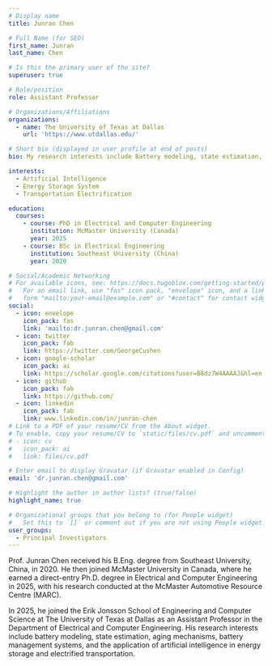 ```yaml
---
# Display name
title: Junran Chen

# Full Name (for SEO)
first_name: Junran
last_name: Chen

# Is this the primary user of the site?
superuser: true

# Role/position
role: Assistant Professor

# Organizations/Affiliations
organizations:
  - name: The University of Texas at Dallas
    url: 'https://www.utdallas.edu/'

# Short bio (displayed in user profile at end of posts)
bio: My research interests include Battery modeling, state estimation, aging, management, and applications of artificial intelligence in energy storage system.

interests:
  - Artificial Intelligence
  - Energy Storage System
  - Transportation Electrification

education:
  courses:
    - course: PhD in Electrical and Computer Engineering
      institution: McMaster University (Canada)
      year: 2025
    - course: BSc in Electrical Engineering
      institution: Southeast University (China)
      year: 2020

# Social/Academic Networking
# For available icons, see: https://docs.hugoblox.com/getting-started/page-builder/#icons
#   For an email link, use "fas" icon pack, "envelope" icon, and a link in the
#   form "mailto:your-email@example.com" or "#contact" for contact widget.
social:
  - icon: envelope
    icon_pack: fas
    link: 'mailto:dr.junran.chen@gmail.com'
  - icon: twitter
    icon_pack: fab
    link: https://twitter.com/GeorgeCushen
  - icon: google-scholar
    icon_pack: ai
    link: https://scholar.google.com/citations?user=B8dz7W4AAAAJ&hl=en
  - icon: github
    icon_pack: fab
    link: https://github.com/
  - icon: linkedin
    icon_pack: fab
    link: www.linkedin.com/in/junran-chen
# Link to a PDF of your resume/CV from the About widget.
# To enable, copy your resume/CV to `static/files/cv.pdf` and uncomment the lines below.
# - icon: cv
#   icon_pack: ai
#   link: files/cv.pdf

# Enter email to display Gravatar (if Gravatar enabled in Config)
email: 'dr.junran.chen@gmail.com'

# Highlight the author in author lists? (true/false)
highlight_name: true

# Organizational groups that you belong to (for People widget)
#   Set this to `[]` or comment out if you are not using People widget.
user_groups:
  - Principal Investigators
---
```


Prof. Junran Chen received his B.Eng. degree from Southeast University, China, in 2020. He then joined McMaster University in Canada, where he earned a direct-entry Ph.D. degree in Electrical and Computer Engineering in 2025, with his research conducted at the McMaster Automotive Resource Centre (MARC).
 
In 2025, he joined the Erik Jonsson School of Engineering and Computer Science at The University of Texas at Dallas as an Assistant Professor in the Department of Electrical and Computer Engineering. His research interests include battery modeling, state estimation, aging mechanisms, battery management systems, and the application of artificial intelligence in energy storage and electrified transportation.
